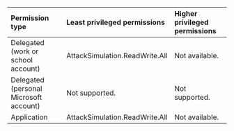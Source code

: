 |Permission type|Least privileged permissions|Higher privileged permissions|
|:---|:---|:---|
|Delegated (work or school account)|AttackSimulation.ReadWrite.All|Not available.|
|Delegated (personal Microsoft account)|Not supported.|Not supported.|
|Application|AttackSimulation.ReadWrite.All|Not available.|